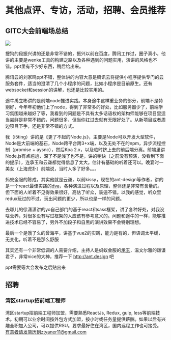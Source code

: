 # 其他点评、专访，活动，招聘、会员推荐

## GITC大会前端场总结

![](http://www.thegitc.com/img/schedule_9.png)

搜狗的段振兴讲的还是非常不错的，振兴以前在百度，腾讯工作过，圈子真小，他讲的主要是wenke工具的构建之路以及各种遇到的问题实用，演讲的风格也不错。ppt里有不少好东西，稍后给出来。

腾讯云的刘家鸣ppt不错，整体讲的内容大意是腾讯云将提供小程序提供专门的云服务套件，适当的澄清了几个小程序的问题，比如小程序是目前原生。还有websocket和session的讲解，也还是比较实用的。

途牛禹立彬讲的是前端node推进实践。本身途牛这样重业务的部分，前端不是特别好，今年年初他们上了node，得到了非常多的好处，比如服务器少了，前端学习氛围越来越好了等，我看到的问题是不具有太多话语权的架构师能够在项目里适当尝鲜是非常不错的，问题很多，但当你扛过去就有无限好处了。从新项目或者周边项目下手，还是非常不错的方式。

我（i5ting）讲的是《更了不起的Node.js》，主要是Node可以开发大型软件，Node是大前端的基石，Node跨平台跨3+x端，以及无处不在的npm，异步流程控制（promise + aysnc），然后Koa 2.x，以及临时挤上去的前后端分离。前端里讲Node.js有点尴尬，深了不是浅了也不是，讲的稍快（之前没有预演，没看到下面的提示），连承玉和云谦都觉得信息了太大。估计有基础的听着还可以。晚宴时一美女（上海虎扑）前端说，当时人多了好多。。。

蚂蚁金服的陈成，其实他就是云谦，以前kissy，现在的ant-design等作者，讲的是一个react最佳实践的[dva](https://github.com/dvajs/dva)，各种演进过程以及原理，整体还是非常有含量的。但下面的人听着不见得效果很好，高估了听众，装逼不错。以我的感觉，听众里redux玩过的不过，玩出问题的更少，所以也是一样的问题。

去哪儿的徐潇潇讲的yo自己部门的基于react和sass框架，讲了各种好处，对我没啥营养，对很多没有写过框架的人应该有参考意义的。问题和途牛的一样，能够推进技术已经不容易了，另外不加段子和自黑的演讲效果不会特别理想。

最后一个是饿了么的曾海平，讲基于vue2的实践，能力是有的，但语调太平缓，无变化，听着不是那么舒服

其实还有一个非常低调的人需要介绍，主持人是蚂蚁金服的[承玉](https://github.com/yiminghe)，温文尔雅的谦谦君子，非常nice的大神，推荐一下 http://ant.design 吧

ppt需要等大会发布之后贴出来

## 招聘

### 湾区startup招前端工程师

湾区startup招前端工程师加盟，需要熟悉ReactJs, Redux, gulp, less等前端技术。初期可以业余时间按外包方式加盟，按小时或任务量提供薪酬。如果以后有兴趣全职加入公司，可以提供RSU。要求最好住在湾区，国内远程工作也可接受。有意者请发简历到ztyaner11@gmail.com
